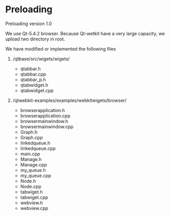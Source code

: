 # Preloading
Preloading version 1.0

We use Qt-5.4.2 browser.
Because Qt-wetkit have a very large capacity, we upload two directory in root.

We have modified or implemented the following files
 1. /qtbase/src/wigets/wigets/
	- qtabbar.h
	- qtabbar.cpp
	- qtabbar_p.h
	- qtabwidget.h
	- qtabwidget.cpp

 2. /qtwebkit-examples/examples/webkitwigets/browser/
	- browserapplication.h
	- browserapplication.cpp
	- browsermainwindow.h
	- browsermainwindow.cpp
	- Graph.h
	- Graph.cpp
	- linkedqueue.h
	- linkedqueue.cpp
	- main.cpp
	- Manage.h
	- Manage.cpp
	- my_queue.h
	- my_queue.cpp
	- Node.h
	- Node.cpp
	- tabwiget.h
	- tabwiget.cpp
	- webview.h
	- webview.cpp

